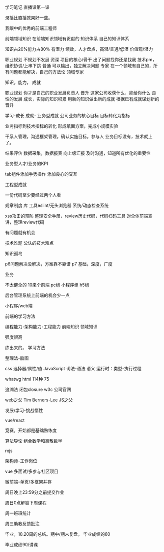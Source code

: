 学习笔记
直播课第一课

录播比直播效果好一些。

我眼中的优秀的前端工程师

前端领域知识
在前端知识领域有贡献的
知识体系
自己的知识体系

知识占20%能力占80%
有潜力
绩效，人才盘点，高潜/普通/低潜
价值观/潜力

职业规划
不规划不发展
资深
项目的核心/骨干
出了问题找你还是找我
技术pm，组织协调/上串下跳
普通
可以输出，独立解决问题
专家
在一个领域有自己的，所有问题都能解决，自己的方法论
领域专家

知识。能力，
成就

职业规划
你才是自己的职业发展负责人
晋升
这家公司收获什么，能给你什么
良性的发展
成长，实际的知识积累
用新的知识做出新的成就
根据已有成就谋划新的晋升

学习-成长
成就-
业务型成就
公司业务的核心目标
目标转化为指标

业务指标到技术指标的转化
形成纸面方案，完成小规模实验

干系人管理，沟通框架管理，确认实施目标，参与人
业务目标没有，技术就上了。

结果评估
数据采集，数据报表
向上级汇报
及时沟通，知道所有优化的重要性

业务型人才/业务的KPI

tab组件添加手势操作
添加良心的交互

工程型成就

一份代码至少要经过两个人看

规章制度
库
工具eslint/无头浏览器
系统/动态检查系统

xss攻击的预防
整理安全手册，review历史代码，代码扫码工具
对全体前端宣讲，整理review代码

有问题就有机会

技术难题
公认的技术难点

知识孤岛

p6问题解决没解决，方案靠不靠谱
p7
基础，深度，广度

业务

不太健全的
10来个前端
pc组
小程序组
h5组

后台管理系统上前端的机会少一点

小程序/web端

前端的学习方法

编程能力-架构能力-工程能力
前端知识
领域知识

强度很高

练出来的。
学习方法

整理法-脑图


css 选择器/属性/值
JavaScript 词法-语法 语义	运行时：类型-执行过程

whatwg html	114种
75

追溯法
闭包closure
w3c
公司官网

web之父	Tim Berners-Lee
JS之父

发展/学习-挑战惰性

vue/react

竞赛，开始都是基础熟练度

算法导论
组合数学和离散数学

rxjs

架构师-工作岗位

vue
多面试/多参与社区项目

微前端-单页/多框架并存

周日晚上23:59分之前提交作业

周日0点解锁下周课程

周一班班统计

周三助教反馈批注

毕业，10.20周的总结。期中/期末复盘。
毕业成绩的60

毕业成绩90/讲课



